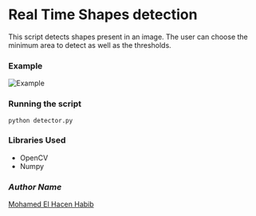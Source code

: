 # Real Time Shapes detection
This script detects shapes present in an image. 
The user can choose the minimum area to detect as well 
as the thresholds.

### Example
![Example](Example.gif)

### Running the script
```commandline
python detector.py
```

### Libraries Used
- OpenCV
- Numpy

### *Author Name*
[Mohamed El Hacen Habib](https://github.com/mohamedelhacen)
